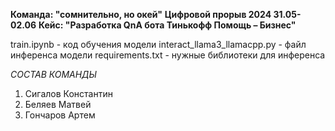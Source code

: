 **Команда: "сомнительно, но окей"**
**Цифровой прорыв 2024 31.05-02.06**
**Кейс: "Разработка QnA бота Тинькофф Помощь – Бизнес"**

train.ipynb - код обучения модели
interact_llama3_llamacpp.py - файл инференса модели
requirements.txt - нужные библиотеки для инференса




*СОСТАВ КОМАНДЫ*
1) Сигалов Константин
2) Беляев Матвей
3) Гончаров Артем
